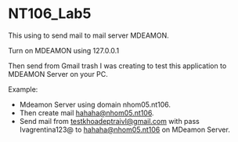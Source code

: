# NT106_Lab5

This using to send mail to mail server MDEAMON.

Turn on MDEAMON using 127.0.0.1

Then send from Gmail trash I was creating to test this application to MDEAMON Server on your PC.


Example:

 - Mdeamon Server using domain nhom05.nt106.
 - Then create mail hahaha@nhom05.nt106.
 - Send mail from testkhoadeptraivl@gmail.com with pass Ivagrentina123@ to hahaha@nhom05.nt106 on MDeamon Server.
